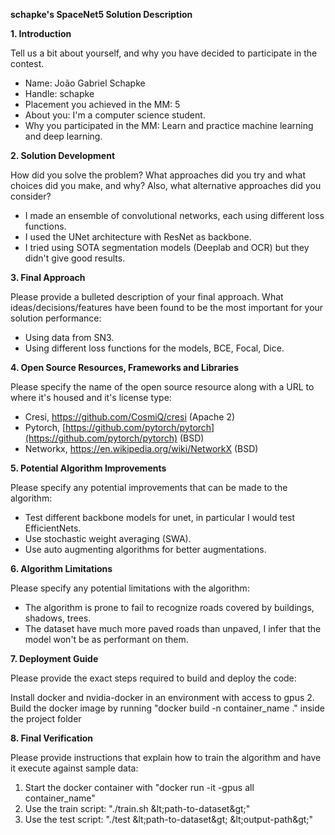 **schapke&#39;s SpaceNet5 Solution Description**

**1. Introduction**

Tell us a bit about yourself, and why you have decided to participate in the contest.

- Name: João Gabriel Schapke
- Handle: schapke
- Placement you achieved in the MM: 5
- About you:  I&#39;m a computer science student.
- Why you participated in the MM: Learn and practice machine learning and deep learning.

**2. Solution Development**

How did you solve the problem? What approaches did you try and what choices did you make, and why? Also, what alternative approaches did you consider?

- I made an ensemble of convolutional networks, each using different loss functions.
- I used the UNet architecture with ResNet as backbone.
- I tried using SOTA segmentation models (Deeplab and OCR) but they didn&#39;t give good results.

**3. Final Approach**

Please provide a bulleted description of your final approach. What ideas/decisions/features have been found to be the most important for your solution performance:

- Using data from SN3.
- Using different loss functions for the models, BCE, Focal, Dice.

**4. Open Source Resources, Frameworks and Libraries**

Please specify the name of the open source resource along with a URL to where it&#39;s housed and it&#39;s license type:

- Cresi, https://github.com/CosmiQ/cresi  (Apache 2)
- Pytorch, [https://github.com/pytorch/pytorch](https://github.com/pytorch/pytorch)  (BSD)
- Networkx, https://en.wikipedia.org/wiki/NetworkX (BSD)

**5. Potential Algorithm Improvements**

Please specify any potential improvements that can be made to the algorithm:

- Test different backbone models for unet, in particular I would test EfficientNets.
- Use stochastic weight averaging (SWA).
- Use auto augmenting algorithms for better augmentations.

**6. Algorithm Limitations**

Please specify any potential limitations with the algorithm:

- The algorithm is prone to fail to recognize roads covered by buildings, shadows, trees.
- The dataset have much more paved roads than unpaved, I infer that the model won&#39;t be as performant on them.

**7. Deployment Guide**

Please provide the exact steps required to build and deploy the code:

Install docker and nvidia-docker in an environment with access to gpus
2. Build the docker image by running &quot;docker build -n container\_name .&quot;  inside the project folder

**8. Final Verification**

Please provide instructions that explain how to train the algorithm and have it execute against sample data:

1. Start the docker container with &quot;docker run -it -gpus all container\_name&quot;
2. Use the train script: &quot;./train.sh \&lt;path-to-dataset\&gt;&quot;
3. Use the test script: &quot;./test \&lt;path-to-dataset\&gt; \&lt;output-path\&gt;&quot;
